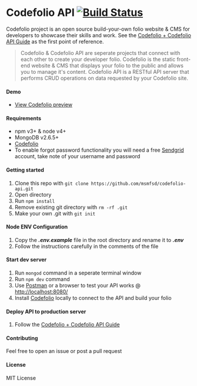 # Codefolio API [![Build Status](https://travis-ci.org/msmfsd/codefolio-api.svg?branch=master)](https://travis-ci.org/msmfsd/codefolio-api)

Codefolio project is an open source build-your-own folio website & CMS for developers to showcase their skills and work. See the [Codefolio + Codefolio API Guide](https://github.com/msmfsd/codefolio-guide) as the first point of reference.

> Codefolio & Codefolio API are seperate projects that connect with each other to create your developer folio. Codefolio is the static front-end website & CMS that displays your folio to the public and allows you to manage it's content. Codefolio API is a RESTful API server that performs CRUD operations on data requested by your Codefolio site.

#### Demo
- [View Codefolio preview](https://goo.gl/photos/fqhDKEvH9RTejUzY9)

#### Requirements
- npm v3+ & node v4+
- MongoDB v2.6.5+
- [Codefolio](https://github.com/msmfsd/codefolio)
- To enable forgot password functionality you will need a free [Sendgrid](https://sendgrid.com/) account, take note of your username and password

#### Getting started
1. Clone this repo with ```git clone https://github.com/msmfsd/codefolio-api.git```
2. Open directory
3. Run ```npm install```
4. Remove existing git directory with ```rm -rf .git```
5. Make your own .git with ```git init```

#### Node ENV Configuration
1. Copy the ***.env.example*** file in the root directory and rename it to ***.env***
2. Follow the instructions carefully in the comments of the file

#### Start dev server
1. Run ```mongod``` command in a seperate terminal window
2. Run ```npm dev``` command
3. Use [Postman](https://www.getpostman.com/) or a browser to test your API works @ [http://localhost:8080/](http://localhost:8080/)
4. Install [Codefolio](https://github.com/msmfsd/codefolio) locally to connect to the API and build your folio

#### Deploy API to production server
1. Follow the [Codefolio + Codefolio API Guide](https://github.com/msmfsd/codefolio-guide)

#### Contributing
Feel free to open an issue or post a pull request

#### License
MIT License

